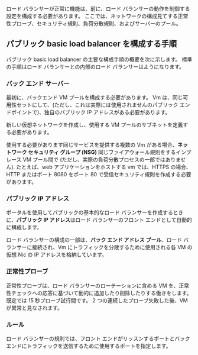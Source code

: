 ロード バランサーが正常に機能は、前に、ロード バランサーの動作を制御する設定を構成する必要があります。 ここでは、ネットワークの構成見てする正常性プローブ、セキュリティ規則、負荷分散規則、およびサーバーのプール。

## <a name="steps-for-configuring-a-basic-public-load-balancer"></a>パブリック basic load balancer を構成する手順

パブリック basic load balancer の主要な構成手順の概要を次に示します。 標準の手順はロード バランサーとの内部のロード バランサーはようになります。

### <a name="back-end-servers"></a>バック エンド サーバー

最初に、バックエンド VM プールを構成する必要があります。 Vm は、同じ可用性セットにして、(ただし、これは実際には使用されませんのパブリック エンドポイントで)、独自のパブリック IP アドレスがある必要があります。

新しい仮想ネットワークを作成し、使用する VM プールのサブネットを定義する必要があります。

 使用する必要があります同じサービスを提供する複数の Vm がある場合、**ネットワーク セキュリティ グループ (NSG)** 同じファイアウォール規則をするインプレース VM プール間で (ただし、実際の負荷分散プロセスの一部ではありません). たとえば、web アプリケーションをホストする vm では、HTTPS の場合、HTTP またはポート 8080 をポート 80 で受信セキュリティ規則を作成する必要があります。

### <a name="public-ip-address"></a>パブリック IP アドレス

ポータルを使用してパブリックの基本的なロード バランサーを作成するときに、**パブリック IP アドレス**はロード バランサーのフロント エンドとして自動的に構成します。

ロード バランサーの構成の一部は、**バック エンド アドレス プール**、ロード バランサーに接続され、Vm にトラフィックを分散するために使用される各 VM の仮想 Nic の IP アドレスを格納しています。 

### <a name="health-probe"></a>正常性プローブ

正常性プローブは、ロード バランサーのローテーションに含める VM を、正常性チェックへの応答に基づいて動的に追加したり削除したりする働きをします。
既定では 15 秒プローブ試行間です。 2 つの連続したプローブ失敗した後、VM が異常と見なされます。

### <a name="rules"></a>ルール

ロード バランサーの規則では、フロント エンドがリッスンするポートとバックエンドにトラフィックを送信するために使用するポートを指定します。
